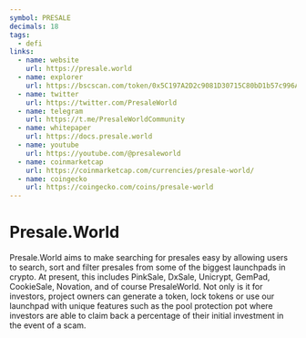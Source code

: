```yaml
---
symbol: PRESALE
decimals: 18
tags:
  - defi
links:
  - name: website
    url: https://presale.world
  - name: explorer
    url: https://bscscan.com/token/0x5C197A2D2c9081D30715C80bD1b57c996A14cda0
  - name: twitter
    url: https://twitter.com/PresaleWorld
  - name: telegram
    url: https://t.me/PresaleWorldCommunity
  - name: whitepaper
    url: https://docs.presale.world
  - name: youtube
    url: https://youtube.com/@presaleworld
  - name: coinmarketcap
    url: https://coinmarketcap.com/currencies/presale-world/
  - name: coingecko
    url: https://coingecko.com/coins/presale-world
---
```


# Presale.World

Presale.World aims to make searching for presales easy by allowing users to search, sort and filter presales from some of the biggest launchpads in crypto. At present, this includes PinkSale, DxSale, Unicrypt, GemPad, CookieSale, Novation, and of course PresaleWorld. Not only is it for investors, project owners can generate a token, lock tokens or use our launchpad with unique features such as the pool protection pot where investors are able to claim back a percentage of their initial investment in the event of a scam.

